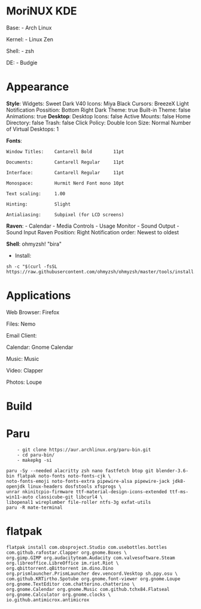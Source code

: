 #   MoriNUX KDE
Base:              - Arch Linux

Kernel:            - Linux Zen

Shell:             - zsh

DE:                - Budgie

#   Appearance

**Style**:
      Widgets:                Sweet Dark V40
      Icons:                  Miya Black
      Cursors:                BreezeX Light
      Notification Possition: Bottom Right
      Dark Theme:             true
      Built-in Theme:         false
      Animations:             true
**Desktop**:
      Desktop Icons:          false
        Active Mounts:          false
        Home Directory:         false
        Trash:                  false
      Click Policy:           Double
      Icon Size:              Normal
      Number of Virtual Desktops: 1

**Fonts**:
    
    Window Titles:    Cantarell Bold        11pt
    
    Documents:        Cantarell Regular     11pt
    
    Interface:        Cantarell Regular     11pt
    
    Monospace:        Hurmit Nerd Font mono 10pt
    
    Text scaling:     1.00
    
    Hinting:          Slight

    Antialiasing:     Subpixel (for LCD screens)

**Raven**:
    - Calendar
    - Media Controls 
    - Usage Monitor
    - Sound Output
    - Sound Input
          Raven Position:        Right
          Notification order:    Newest to oldest
    
**Shell**:              ohmyzsh! "bira"
   - Install:
```
sh -c "$(curl -fsSL https://raw.githubusercontent.com/ohmyzsh/ohmyzsh/master/tools/install.sh)"
```

#   Applications

Web Browser:        Firefox

Files:              Nemo

Email Client:       

Calendar:           Gnome Calendar

Music:              Music

Video:              Clapper

Photos:             Loupe

#               Build

#   Paru
```
    - git clone https://aur.archlinux.org/paru-bin.git
    - cd paru-bin/
    - makepkg -si

paru -Sy --needed alacritty zsh nano fastfetch btop git blender-3.6-bin flatpak noto-fonts noto-fonts-cjk \
noto-fonts-emoji noto-fonts-extra pipewire-alsa pipewire-jack jdk8-openjdk linux-headers dosfstools xfsprogs \
unrar nkinitcpio-firmware ttf-material-design-icons-extended ttf-ms-win11-auto classicube-git libcurl4 \
libopenal1 wireplumber file-roller ntfs-3g exfat-utils 
paru -R mate-terminal 
```

#   flatpak
```
flatpak install com.obsproject.Studio com.usebottles.bottles com.github.rafostar.Clapper org.gnome.Boxes \
org.gimp.GIMP org.audacityteam.Audacity com.valvesoftware.Steam org.libreoffice.LibreOffice im.riot.Riot \
org.qbittorrent.qBittorrent im.dino.Dino org.prismlauncher.PrismLauncher dev.vencord.Vesktop sh.ppy.osu \
com.github.KRTirtho.Spotube org.gnome.font-viewer org.gnome.Loupe org.gnome.TextEditor com.chatterino.chatterino \
org.gnome.Calendar org.gnome.Music com.github.tchx84.Flatseal org.gnome.Calculator org.gnome.clocks \
io.github.antimicrox.antimicrox 
```
